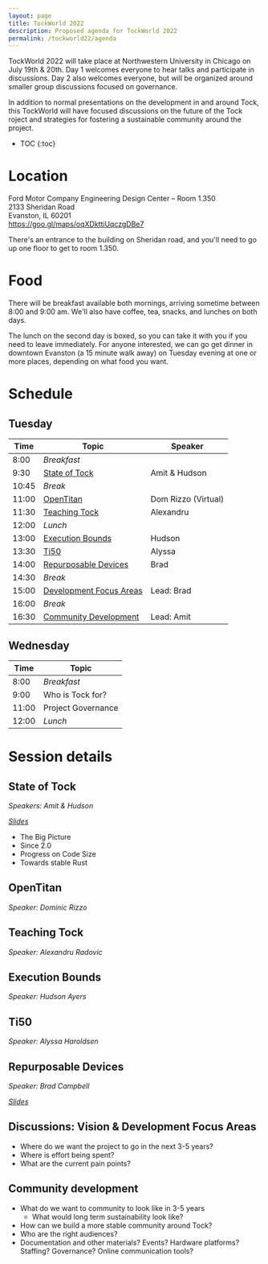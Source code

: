 ```yaml
---
layout: page
title: TockWorld 2022
description: Proposed agenda for TockWorld 2022
permalink: /tockworld22/agenda
---
```


TockWorld 2022 will take place at Northwestern University in Chicago on July
19th & 20th. Day 1 welcomes everyone to hear talks and participate in
discussions. Day 2 also welcomes everyone, but will be organized around smaller
group discussions focused on governance.

In addition to normal presentations on the development in and around Tock, this
TockWorld will have focused discussions on the future of the Tock roject and
strategies for fostering a sustainable community around the project.

* TOC
{:toc}

# Location

Ford Motor Company Engineering Design Center – Room 1.350  
2133 Sheridan Road  
Evanston, IL 60201  
<https://goo.gl/maps/oqXDkttiUqczgDBe7>

There's an entrance to the building on Sheridan road, and you'll need to go up
one floor to get to room 1.350.

# Food 

There will be breakfast available both mornings, arriving sometime between 8:00
and 9:00 am. We'll also have coffee, tea, snacks, and lunches on both days.

The lunch on the second day is boxed, so you can take it with you if you need to
leave immediately. For anyone interested, we can go get dinner in downtown
Evanston (a 15 minute walk away) on Tuesday evening at one or more places,
depending on what food you want.

# Schedule

## Tuesday

  |  Time |  Topic                                               | Speaker       |
  | ----- |------------------------------------------------------| ------------- |
  |  8:00 |  _Breakfast_                                         |               |
  |  9:30 |  [State of Tock](#state-of-tock)                     | Amit & Hudson |
  | 10:45 |  _Break_                                             |               |
  | 11:00 |  [OpenTitan](#opentitan)                             | Dom Rizzo (Virtual)  |
  | 11:30 |  [Teaching Tock](#teaching-tock)                     | Alexandru     |
  | 12:00 |  _Lunch_                                             |               |
  | 13:00 |  [Execution Bounds](#execution-bounds)               | Hudson        |
  | 13:30 |  [Ti50](#ti50)                                       | Alyssa        |
  | 14:00 |  [Repurposable Devices](#repurposable-devices)       | Brad          |
  | 14:30 |  _Break_                                             |               |
  | 15:00 |  [Development Focus Areas](#development-focus-areas) | Lead: Brad    |
  | 16:00 |  _Break_                                             |               |
  | 16:30 |  [Community Development](#community-development)     | Lead: Amit    |

## Wednesday

  | Time  |  Topic              |
  | ----- | ------------------- |
  |  8:00 |  _Breakfast_        |
  |  9:00 |  Who is Tock for?   |
  | 11:00 |  Project Governance |
  | 12:00 |  _Lunch_            |


# Session details

## State of Tock

_Speakers: Amit & Hudson_

_[Slides](/assets/tockworld22/state-of-tock.pdf)_

- The Big Picture
- Since 2.0
- Progress on Code Size
- Towards stable Rust


## OpenTitan

_Speaker: Dominic Rizzo_

## Teaching Tock

_Speaker: Alexandru Radovic_

## Execution Bounds

_Speaker: Hudson Ayers_

## Ti50

_Speaker: Alyssa Haroldsen_

## Repurposable Devices

_Speaker: Brad Campbell_

_[Slides](/assets/tockworld22/2022-07-19_tockworld5_repurposable.pptx)_

## Discussions: Vision & Development Focus Areas

- Where do we want the project to go in the next 3-5 years?
- Where is effort being spent?
- What are the current pain points?

## Community development

- What do we want to community to look like in 3-5 years
  - What would long term sustainability look like?
- How can we build a more stable community around Tock?
- Who are the right audiences?
- Documentation and other materials? Events? Hardware platforms?
  Staffing? Governance? Online communication tools?

